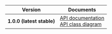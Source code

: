| Version | Documents |
|:---:|---|
| **1.0.0 (latest stable)** | [API documentation](latest-stable)<br>[API class diagram](1.0.0/api_class_diagram.svg) |
